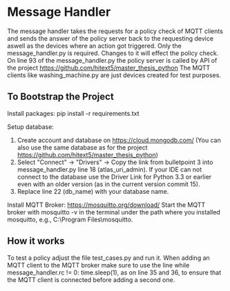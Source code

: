 # Message Handler
The message handler takes the requests for a policy check of MQTT clients and sends the answer of the policy server back to the requesting device aswell as the devices where an action got triggered.
Only the message_handler.py is required. Changes to it will effect the policy check. 
On line 93 of the message_handler.py the policy server is called by API of the project https://github.com/hitext5/master_thesis_python 
The MQTT clients like washing_machine.py are just devices created for test purposes. 

## To Bootstrap the Project
Install packages: pip install -r requirements.txt

Setup database:
1. Create account and database on https://cloud.mongodb.com/ (You can also use the same database as for the project https://github.com/hitext5/master_thesis_python)
2. Select "Connect" -> "Drivers" -> Copy the link from bulletpoint 3 into message_handler.py line 18 (atlas_uri_admin).
     If your IDE can not connect to the database use the Driver Link for Python 3.3 or earlier even with an older version (as in the current version commit 15).
3. Replace line 22 (db_name) with your database name.

Install MQTT Broker: https://mosquitto.org/download/
Start the MQTT broker with mosquitto -v in the terminal under the path where you installed mosquitto, e.g., C:\Program Files\mosquitto.

## How it works
To test a policy adjust the file test_cases.py and run it. 
When adding an MQTT client to the MQTT broker make sure to use the line while message_handler.rc != 0: time.sleep(1), as on line 35 and 36, to ensure that the MQTT client is connected before adding a second one. 
